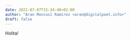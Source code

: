 ```yaml
---
date: 2021-07-07T15:34:48+02:00
author: "Aran Moncusí Ramírez <aran@digitalpoet.info>"
draft: false
---
```


Holita!
